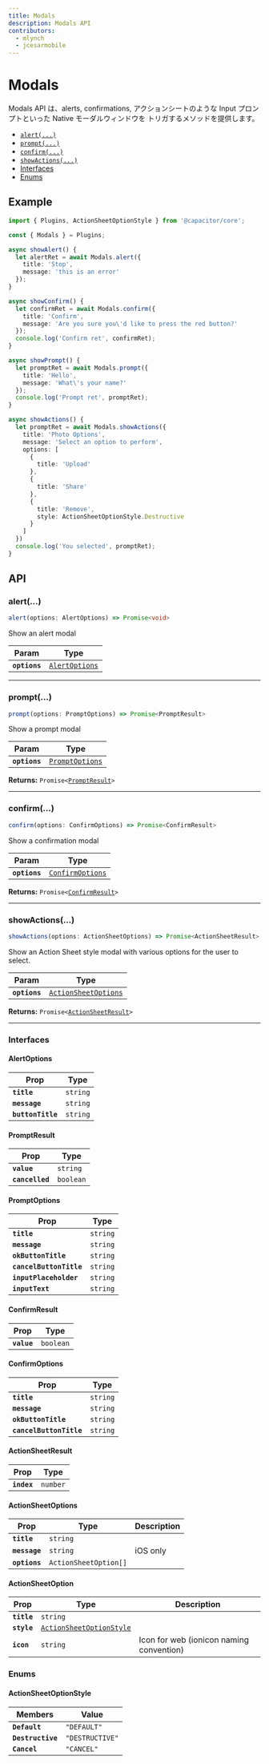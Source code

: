 ```yaml
---
title: Modals
description: Modals API
contributors:
  - mlynch
  - jcesarmobile
---
```


<plugin-platforms platforms="pwa,ios,android"></plugin-platforms>

# Modals

Modals API は、alerts, confirmations, アクションシートのような Input プロンプトといった Native モーダルウィンドウを
トリガするメソッドを提供します。

<docgen-index>

- [`alert(...)`](#alert)
- [`prompt(...)`](#prompt)
- [`confirm(...)`](#confirm)
- [`showActions(...)`](#showactions)
- [Interfaces](#interfaces)
- [Enums](#enums)

</docgen-index>

## Example

```typescript
import { Plugins, ActionSheetOptionStyle } from '@capacitor/core';

const { Modals } = Plugins;

async showAlert() {
  let alertRet = await Modals.alert({
    title: 'Stop',
    message: 'this is an error'
  });
}

async showConfirm() {
  let confirmRet = await Modals.confirm({
    title: 'Confirm',
    message: 'Are you sure you\'d like to press the red button?'
  });
  console.log('Confirm ret', confirmRet);
}

async showPrompt() {
  let promptRet = await Modals.prompt({
    title: 'Hello',
    message: 'What\'s your name?'
  });
  console.log('Prompt ret', promptRet);
}

async showActions() {
  let promptRet = await Modals.showActions({
    title: 'Photo Options',
    message: 'Select an option to perform',
    options: [
      {
        title: 'Upload'
      },
      {
        title: 'Share'
      },
      {
        title: 'Remove',
        style: ActionSheetOptionStyle.Destructive
      }
    ]
  })
  console.log('You selected', promptRet);
}
```

## API

<docgen-api>
<!--Update the source file JSDoc comments and rerun docgen to update the docs below-->

### alert(...)

```typescript
alert(options: AlertOptions) => Promise<void>
```

Show an alert modal

| Param         | Type                                                  |
| ------------- | ----------------------------------------------------- |
| **`options`** | <code><a href="#alertoptions">AlertOptions</a></code> |

---

### prompt(...)

```typescript
prompt(options: PromptOptions) => Promise<PromptResult>
```

Show a prompt modal

| Param         | Type                                                    |
| ------------- | ------------------------------------------------------- |
| **`options`** | <code><a href="#promptoptions">PromptOptions</a></code> |

**Returns:** <code>Promise&lt;<a href="#promptresult">PromptResult</a>&gt;</code>

---

### confirm(...)

```typescript
confirm(options: ConfirmOptions) => Promise<ConfirmResult>
```

Show a confirmation modal

| Param         | Type                                                      |
| ------------- | --------------------------------------------------------- |
| **`options`** | <code><a href="#confirmoptions">ConfirmOptions</a></code> |

**Returns:** <code>Promise&lt;<a href="#confirmresult">ConfirmResult</a>&gt;</code>

---

### showActions(...)

```typescript
showActions(options: ActionSheetOptions) => Promise<ActionSheetResult>
```

Show an Action Sheet style modal with various options for the user
to select.

| Param         | Type                                                              |
| ------------- | ----------------------------------------------------------------- |
| **`options`** | <code><a href="#actionsheetoptions">ActionSheetOptions</a></code> |

**Returns:** <code>Promise&lt;<a href="#actionsheetresult">ActionSheetResult</a>&gt;</code>

---

### Interfaces

#### AlertOptions

| Prop              | Type                |
| ----------------- | ------------------- |
| **`title`**       | <code>string</code> |
| **`message`**     | <code>string</code> |
| **`buttonTitle`** | <code>string</code> |

#### PromptResult

| Prop            | Type                 |
| --------------- | -------------------- |
| **`value`**     | <code>string</code>  |
| **`cancelled`** | <code>boolean</code> |

#### PromptOptions

| Prop                    | Type                |
| ----------------------- | ------------------- |
| **`title`**             | <code>string</code> |
| **`message`**           | <code>string</code> |
| **`okButtonTitle`**     | <code>string</code> |
| **`cancelButtonTitle`** | <code>string</code> |
| **`inputPlaceholder`**  | <code>string</code> |
| **`inputText`**         | <code>string</code> |

#### ConfirmResult

| Prop        | Type                 |
| ----------- | -------------------- |
| **`value`** | <code>boolean</code> |

#### ConfirmOptions

| Prop                    | Type                |
| ----------------------- | ------------------- |
| **`title`**             | <code>string</code> |
| **`message`**           | <code>string</code> |
| **`okButtonTitle`**     | <code>string</code> |
| **`cancelButtonTitle`** | <code>string</code> |

#### ActionSheetResult

| Prop        | Type                |
| ----------- | ------------------- |
| **`index`** | <code>number</code> |

#### ActionSheetOptions

| Prop          | Type                             | Description |
| ------------- | -------------------------------- | ----------- |
| **`title`**   | <code>string</code>              |             |
| **`message`** | <code>string</code>              | iOS only    |
| **`options`** | <code>ActionSheetOption[]</code> |             |

#### ActionSheetOption

| Prop        | Type                                                                      | Description                              |
| ----------- | ------------------------------------------------------------------------- | ---------------------------------------- |
| **`title`** | <code>string</code>                                                       |                                          |
| **`style`** | <code><a href="#actionsheetoptionstyle">ActionSheetOptionStyle</a></code> |                                          |
| **`icon`**  | <code>string</code>                                                       | Icon for web (ionicon naming convention) |

### Enums

#### ActionSheetOptionStyle

| Members           | Value                      |
| ----------------- | -------------------------- |
| **`Default`**     | <code>"DEFAULT"</code>     |
| **`Destructive`** | <code>"DESTRUCTIVE"</code> |
| **`Cancel`**      | <code>"CANCEL"</code>      |

</docgen-api>
